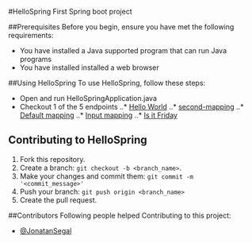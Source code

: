 #HelloSpring
First Spring boot project

##Prerequisites
Before you begin, ensure you have met the following requirements:

* You have installed a Java supported program that can run Java programs
* You have installed installed a web browser

##Using HelloSpring
To use HelloSpring, follow these steps:

* Open and run HelloSpringApplication.java
* Checkout 1 of the 5 endpoints
..* [Hello World](http://localhost:8080/first-mapping)
..* [second-mapping](http://localhost:8080/second-mapping)
..* [Default mapping](http://localhost:8080/)
..* [Input mapping](http://localhost:8080/parameter)
..* [Is it Friday](http://localhost:8080/is-it-friday)



## Contributing to HelloSpring

1. Fork this repository.
2. Create a branch: `git checkout -b <branch_name>`.
3. Make your changes and commit them: `git commit -m '<commit_message>'`
4. Push your branch: `git push origin <branch_name>`
5. Create the pull request.


##Contributors
Following people helped Contributing to this project:

* [@JonatanSegal](https://github.com/JonatanSegal)
